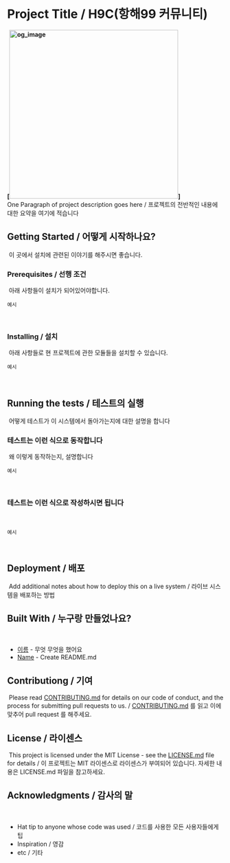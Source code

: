 # Project Title / H9C(항해99 커뮤니티)
​
**[<img width="393" alt="og_image" src="https://user-images.githubusercontent.com/79817832/119311178-b52d3380-bcab-11eb-8042-610fcef9b56b.png">]**  
One Paragraph of project description goes here / 프로젝트의 전반적인 내용에 대한 요약을 여기에 적습니다
​
## Getting Started / 어떻게 시작하나요?
​
이 곳에서 설치에 관련된 이야기를 해주시면 좋습니다.
​
### Prerequisites / 선행 조건
​
아래 사항들이 설치가 되어있어야합니다.
​
```
예시
```
​
### Installing / 설치
​
아래 사항들로 현 프로젝트에 관한 모듈들을 설치할 수 있습니다.
​
```
예시
```
​
## Running the tests / 테스트의 실행
​
어떻게 테스트가 이 시스템에서 돌아가는지에 대한 설명을 합니다
​
### 테스트는 이런 식으로 동작합니다
​
왜 이렇게 동작하는지, 설명합니다
​
```
예시
```
​
### 테스트는 이런 식으로 작성하시면 됩니다
​
```
예시
```
​
## Deployment / 배포
​
Add additional notes about how to deploy this on a live system / 라이브 시스템을 배포하는 방법
​
## Built With / 누구랑 만들었나요?
​
* [이름](링크) - 무엇 무엇을 했어요
* [Name](Link) - Create README.md
​
## Contributiong / 기여
​
Please read [CONTRIBUTING.md](https://gist.github.com/PurpleBooth/b24679402957c63ec426) for details on our code of conduct, and the process for submitting pull requests to us. / [CONTRIBUTING.md](https://gist.github.com/PurpleBooth/b24679402957c63ec426) 를 읽고 이에 맞추어 pull request 를 해주세요.
​
## License / 라이센스
​
This project is licensed under the MIT License - see the [LICENSE.md](https://gist.github.com/PurpleBooth/LICENSE.md) file for details / 이 프로젝트는 MIT 라이센스로 라이센스가 부여되어 있습니다. 자세한 내용은 LICENSE.md 파일을 참고하세요.
​
## Acknowledgments / 감사의 말
​
* Hat tip to anyone whose code was used / 코드를 사용한 모든 사용자들에게 팁
* Inspiration / 영감
* etc / 기타
